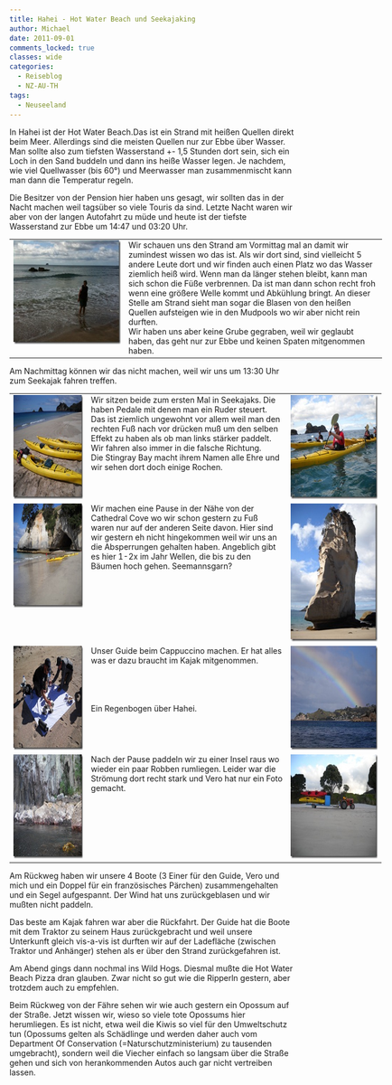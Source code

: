 ```yaml
---
title: Hahei - Hot Water Beach und Seekajaking
author: Michael
date: 2011-09-01
comments_locked: true
classes: wide
categories:
  - Reiseblog
  - NZ-AU-TH
tags:
  - Neuseeland
---
```


<p>In Hahei ist der Hot Water Beach.Das ist ein Strand mit hei&szlig;en Quellen direkt beim Meer. Allerdings sind die meisten Quellen nur zur Ebbe &uuml;ber Wasser. Man sollte also zum tiefsten Wasserstand +- 1,5 Stunden dort sein, sich ein Loch in den Sand buddeln und dann ins hei&szlig;e Wasser legen. Je nachdem, wie viel Quellwasser (bis 60&deg;) und Meerwasser man zusammenmischt kann man dann die Temperatur regeln.</p>
<p>Die Besitzer von der Pension hier haben uns gesagt, wir sollten das in der Nacht machen weil tags&uuml;ber so viele Touris da sind. Letzte Nacht waren wir aber von der langen Autofahrt zu m&uuml;de und heute ist der tiefste Wasserstand zur Ebbe um 14:47 und 03:20 Uhr.</p>
<table style="width: 660px;" border="0" cellspacing="0" cellpadding="2">
<tbody>
<tr>
<td valign="top" width="199"><a href="/assets/images/2011/09/IMG_0995.jpg"><img src="/assets/images/2011/09/IMG_0995_thumb.jpg" width="244" height="184" alt="IMG_0995" border="0" /></a></td>
<td valign="top" width="459">Wir schauen uns den Strand am Vormittag mal an damit wir zumindest wissen wo das ist. Als wir dort sind, sind vielleicht 5 andere Leute dort und wir finden auch einen Platz wo das Wasser ziemlich hei&szlig; wird. Wenn man da l&auml;nger stehen bleibt, kann man sich schon die F&uuml;&szlig;e verbrennen. Da ist man dann schon recht froh wenn eine gr&ouml;&szlig;ere Welle kommt und Abk&uuml;hlung bringt. An dieser Stelle am Strand sieht man sogar die Blasen von den hei&szlig;en Quellen aufsteigen wie in den Mudpools wo wir aber nicht rein durften. <br />Wir haben uns aber keine Grube gegraben, weil wir geglaubt haben, das geht nur zur Ebbe und keinen Spaten mitgenommen haben.</td>
</tr>
</tbody>
</table>
<p>Am Nachmittag k&ouml;nnen wir das nicht machen, weil wir uns um 13:30 Uhr zum Seekajak fahren treffen.</p>
<table style="width: 659px;" border="0" cellspacing="0" cellpadding="2">
<tbody>
<tr>
<td valign="top" width="133"><a href="/assets/images/2011/09/DSCN1482.jpg"><img src="/assets/images/2011/09/DSCN1482_thumb.jpg" width="244" height="184" alt="DSCN1482" border="0" /></a></td>
<td valign="top" width="358">Wir sitzen beide zum ersten Mal in Seekajaks. Die haben Pedale mit denen man ein Ruder steuert. Das ist ziemlich ungewohnt vor allem weil man den rechten Fu&szlig; nach vor dr&uuml;cken mu&szlig; um den selben Effekt zu haben als ob man links st&auml;rker paddelt. Wir fahren also immer in die falsche Richtung. <br />Die Stingray Bay macht ihrem Namen alle Ehre und wir sehen dort doch einige Rochen.</td>
<td valign="top" width="166"><a href="/assets/images/2011/09/DSCN1485.jpg"><img src="/assets/images/2011/09/DSCN1485_thumb.jpg" width="244" height="184" alt="DSCN1485" border="0" /></a></td>
</tr>
<tr>
<td valign="top" width="133"><a href="/assets/images/2011/09/DSCN1491.jpg"><img src="/assets/images/2011/09/DSCN1491_thumb.jpg" width="244" height="184" alt="DSCN1491" border="0" /></a></td>
<td valign="top" width="358">Wir machen eine Pause in der N&auml;he von der Cathedral Cove wo wir schon gestern zu Fu&szlig; waren nur auf der anderen Seite davon. Hier sind wir gestern eh nicht hingekommen weil wir uns an die Absperrungen gehalten haben. Angeblich gibt es hier 1-2x im Jahr Wellen, die bis zu den B&auml;umen hoch gehen. Seemannsgarn?</td>
<td valign="top" width="166"><a href="/assets/images/2011/09/DSCN1494.jpg"><img src="/assets/images/2011/09/DSCN1494_thumb.jpg" width="184" height="244" alt="DSCN1494" border="0" /></a></td>
</tr>
<tr>
<td valign="top" width="133"><a href="/assets/images/2011/09/DSCN1497.jpg"><img src="/assets/images/2011/09/DSCN1497_thumb.jpg" width="244" height="184" alt="DSCN1497" border="0" /></a></td>
<td valign="top" width="358">Unser Guide beim Cappuccino machen. Er hat alles was er dazu braucht im Kajak mitgenommen. <br /> <br /> <br /> <br /> <br />Ein Regenbogen &uuml;ber Hahei.</td>
<td valign="top" width="166"><a href="/assets/images/2011/09/DSCN1503.jpg"><img src="/assets/images/2011/09/DSCN1503_thumb.jpg" width="244" height="184" alt="DSCN1503" border="0" /></a></td>
</tr>
<tr>
<td valign="top" width="133"><a href="/assets/images/2011/09/DSCN1505.jpg"><img src="/assets/images/2011/09/DSCN1505_thumb.jpg" width="244" height="184" alt="DSCN1505" border="0" /></a></td>
<td valign="top" width="358">Nach der Pause paddeln wir zu einer Insel raus wo wieder ein paar Robben rumliegen. Leider war die Str&ouml;mung dort recht stark und Vero hat nur ein Foto gemacht.</td>
<td valign="top" width="166"><a href="/assets/images/2011/09/DSCN1507.jpg"><img src="/assets/images/2011/09/DSCN1507_thumb.jpg" width="244" height="184" alt="DSCN1507" border="0" /></a></td>
</tr>
</tbody>
</table>
<p>Am R&uuml;ckweg haben wir unsere 4 Boote (3 Einer f&uuml;r den Guide, Vero und mich und ein Doppel f&uuml;r ein franz&ouml;sisches P&auml;rchen) zusammengehalten und ein Segel aufgespannt. Der Wind hat uns zur&uuml;ckgeblasen und wir mu&szlig;ten nicht paddeln.</p>
<p>Das beste am Kajak fahren war aber die R&uuml;ckfahrt. Der Guide hat die Boote mit dem Traktor zu seinem Haus zur&uuml;ckgebracht und weil unsere Unterkunft gleich vis-a-vis ist durften wir auf der Ladefl&auml;che (zwischen Traktor und Anh&auml;nger) stehen als er &uuml;ber den Strand zur&uuml;ckgefahren ist.</p>
<p>Am Abend gings dann nochmal ins Wild Hogs. Diesmal mu&szlig;te die Hot Water Beach Pizza dran glauben. Zwar nicht so gut wie die Ripperln gestern, aber trotzdem auch zu empfehlen.</p>
<p>Beim R&uuml;ckweg von der F&auml;hre sehen wir wie auch gestern ein Opossum auf der Stra&szlig;e. Jetzt wissen wir, wieso so viele tote Opossums hier herumliegen. Es ist nicht, etwa weil die Kiwis so viel f&uuml;r den Umweltschutz tun (Opossums gelten als Sch&auml;dlinge und werden daher auch vom Department Of Conservation (=Naturschutzministerium) zu tausenden umgebracht), sondern weil die Viecher einfach so langsam &uuml;ber die Stra&szlig;e gehen und sich von herankommenden Autos auch gar nicht vertreiben lassen.</p>
